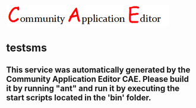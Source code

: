 ![CAE](https://github.com/TestSomeOrg/CAE-Deployment-Temp/blob/master/microservice-testsms/img/logo.png)  

testsms
===================


This service was automatically generated by the Community Application Editor CAE. Please build it by running "ant" and run it by executing the start scripts located in the 'bin' folder.
---------------
